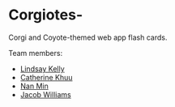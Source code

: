 # Corgiotes-

Corgi and Coyote-themed web app flash cards. 

Team members:
* [Lindsay Kelly](https://github.com/lindsaymkelly)
* [Catherine Khuu](https://github.com/catkhuu)
* [Nan Min](https://github.com/nanutza)
* [Jacob Williams](https://github.com/jacobgwilliams)
